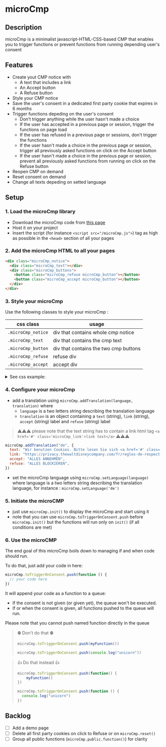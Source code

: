 # microCmp

## Description

microCmp is a minimalist javascript-HTML-CSS-based CMP that enables you to trigger functions or prevent functions from running depending user's consent

## Features

- Create yout CMP notice with
  - A text that includes a link
  - An Accept button
  - A Refuse button
- Style your CMP notice
- Save the user's consent in a dedicated first party cookie that expires in 6 months
- Trigger functions depeding on the user's consent
  - Don't trigger anything while the user hasn't made a choice
  - If the user has accepted in a previous page or session, trigger the functions on page load
  - If the user has refused in a previous page or sessions, don't trigger the functions
  - If the user hasn't made a choice in the previous page or session, trigger all previously asked functions on click on the Accept button
  - If the user hasn't made a choice in the previous page or session, prevent all previously asked functions from running on click on the Refuse button
- Reopen CMP on demand
- Reset consent on demand
- Change all texts depeding on setted language

## Setup

### 1. **Load the microCmp library**

- Download the microCmp code from [this page](https://github.com/dnsdrs/microCmp/blob/main/microCmp.js)
- Host it on your project
- Insert the script (for instance `<script src="/microCmp.js">`) tag as high as possible in the `<head>` section of all your pages

### 2. **Add the microCmp HTML to all your pages**

```html
<div class="microCmp_notice">
  <div class="microCmp_text"></div>
  <div class="microCmp_buttons">
    <button class="microCmp_refuse microCmp_button"></button>
    <button class="microCmp_accept microCmp_button"></button>
  </div>
</div>
```

### 3. **Style your microCmp**

Use the following classes to style your microCmp :

| css class          | usage                                 |
| ------------------ | ------------------------------------- |
| `.microCmp_notice` | div that contains whole cmp notice    |
| `.microCmp_text`   | div that contains the cmp text        |
| `.microCmp_button` | div that contains the two cmp buttons |
| `.microCmp_refuse` | refuse div                            |
| `.microCmp_accept` | accept div                            |

<details>
<summary>See css example:</summary>

```css
* {
  box-sizing: border-box;
  border: 0px;
  margin: 0px;
  padding: 0px;
}

.cmp_notice {
  display: none;
  position: absolute;
  background-color: #353744;
  width: 292px;
  bottom: 0px;
  right: 0px;
  color: #f9f9f9;
  margin: 16px;
  font-family: Avenir;
  font-size: 12px;
  padding-top: 16px;
  padding-bottom: 16px;
  box-shadow: 0 0 18px rgba(0, 0, 0, 0.2);
}

.cmp_text {
  line-height: 18px;
  padding: 0px 16px 8px 16px;
}

.cmp_buttons {
  margin: 10px 12px 10px 12px;
  width: 260px;
  margin: auto;
  display: flex;
  flex-direction: column;
}

.cmp_button {
  background-color: rgba(249, 249, 249, 0.1);
  width: 100%;
  height: 35px;
  border: none;
  color: #f9f9f9;
  margin: 5px 0px;
  border-radius: 4px;
  font-size: 12px;
  letter-spacing: 1.1px;
  font-weight: 500;
  font-family: Avenir;
  cursor: pointer;
}

.cmp_link {
  color: #1276ce;
  font-weight: bold;
}

.cmp_active {
  display: block;
}

@media (max-width: 1000px) {
  .cmp_notice {
    position: absolute;
    width: 100%;
    top: 0px;
    bottom: unset;
    right: unset;
    margin: 0px;
  }
  .cmp_buttons {
    flex-direction: row;
    justify-content: space-between;
    width: unset;
    margin-inline: 16px;
  }
  .cmp_button {
    width: 49%;
  }
}

@media (max-width: 480px) {
  .cmp_notice {
    position: absolute;
    width: 100%;
    top: 0px;
    bottom: unset;
    right: unset;
    margin: 0px;
  }
  .cmp_buttons {
    flex-direction: column;
    width: unset;
  }
  .cmp_button {
    width: unset;
  }
}
```

</details>

### 4. **Configure your microCmp**

- add a translation using `microCmp.addTranslation(language, translation)`
  where
  - `language` is a two letters string describing the translation language
  - `translation` is an object containing a `text` (string), `link` (string), `accept` (string) label and `refuse` (string) label

> ⚠️⚠️⚠️ please note that the text string has to contain a link html tag `<a href='#' class='microCmp_link'>link text</a>` ⚠️⚠️⚠️

```js
microCmp.addTranslation("de", {
  text: "Wir benutzen Cookies. Bitte lesen Sie sich <a href='#' class='microCmp_link'>diesem Text</a>",
  link: "https://privacy.thewaltdisneycompany.com/fr/regles-de-respect-de-la-vie-privee/quest-ce-quun-cookie/",
  accept: "ALLES ANNEHMEN",
  refuse: "ALLES BLOCKIEREN",
})
```

- set the microCmp language using `microCmp.setLanguage(language)`
  where language is a two letters string describing the translation language, for instance : `microCmp.setLanguage('de')`

### 5. **Initiate the microCMP**

- just use `microCmp.init()` to display the microCmp and start using it
- note that you can use `microCmp.toTriggerOnConsent.push` before `microCmp.init()` but the functions will run only on `init()` (if all conditions are met)

### 6. **Use the microCMP**

The end goal of this microCmp boils down to managing if and when code should run.

To do that, just add your code in here:

```js
microCmp.toTriggerOnConsent.push(function () {
  // your code here
})
```

It will append your code as a function to a queue:

- If the consent is not given (or given yet), the queue won't be executed.
- If or when the consent is given, all functions pushed to the queue will run.

Please note that you cannot push named function directly in the queue

> ⛔️ Don't do that ⛔️
>
> ```js
> microCmp.toTriggerOnConsent.push(myFunction())
> ```
>
> ```js
> microCmp.toTriggerOnConsent.push(console.log("unicorn"))
> ```

> 👍 Do that instead 👍
>
> ```js
> microCmp.toTriggerOnConsent.push(function() {
>     myFunction()
> })
> ```
>
> ```js
> microCmp.toTriggerOnConsent.push(function () {
>   console.log("unicorn")
> })
> ```

## Backlog

- [ ] Add a demo page
- [ ] Delete all first party cookies on click to Refuse or on `microCmp.reset()`
- [ ] Group all public functions (`microCmp.public.function()`) for clarity
